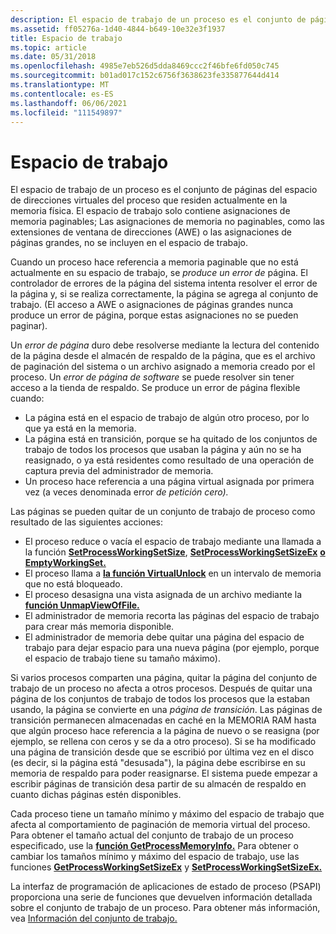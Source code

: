 ```yaml
---
description: El espacio de trabajo de un proceso es el conjunto de páginas del espacio de direcciones virtuales del proceso que residen actualmente en la memoria física.
ms.assetid: ff05276a-1d40-4844-b649-10e32e3f1937
title: Espacio de trabajo
ms.topic: article
ms.date: 05/31/2018
ms.openlocfilehash: 4985e7eb526d5dda8469ccc2f46bfe6fd050c745
ms.sourcegitcommit: b01ad017c152c6756f3638623fe335877644d414
ms.translationtype: MT
ms.contentlocale: es-ES
ms.lasthandoff: 06/06/2021
ms.locfileid: "111549897"
---
```

# <a name="working-set"></a>Espacio de trabajo

El espacio de trabajo de un proceso es el conjunto de páginas del espacio de direcciones virtuales del proceso que residen actualmente en la memoria física. El espacio de trabajo solo contiene asignaciones de memoria paginables; Las asignaciones de memoria no paginables, como las [](large-page-support.md) extensiones de ventana de direcciones [](address-windowing-extensions.md) (AWE) o las asignaciones de páginas grandes, no se incluyen en el espacio de trabajo.

Cuando un proceso hace referencia a memoria paginable que no está actualmente en su espacio de trabajo, se *produce un error de* página. El controlador de errores de la página del sistema intenta resolver el error de la página y, si se realiza correctamente, la página se agrega al conjunto de trabajo. (El acceso a AWE o asignaciones de páginas grandes nunca produce un error de página, porque estas asignaciones no se pueden paginar).

Un *error de página* duro debe resolverse mediante la lectura del contenido de la página desde el almacén de respaldo de la página, que es el archivo de paginación del sistema o un archivo asignado a memoria creado por el proceso.  Un *error de página de software* se puede resolver sin tener acceso a la tienda de respaldo. Se produce un error de página flexible cuando:

-   La página está en el espacio de trabajo de algún otro proceso, por lo que ya está en la memoria.
-   La página está en transición, porque se ha quitado de los conjuntos de trabajo de todos los procesos que usaban la página y aún no se ha reasignado, o ya está residentes como resultado de una operación de captura previa del administrador de memoria.
-   Un proceso hace referencia a una página virtual asignada por primera vez (a veces denominada error *de petición cero).*

Las páginas se pueden quitar de un conjunto de trabajo de proceso como resultado de las siguientes acciones:

-   El proceso reduce o vacía el espacio de trabajo mediante una llamada a la función [**SetProcessWorkingSetSize**](/windows/win32/api/memoryapi/nf-memoryapi-setprocessworkingsetsize), [**SetProcessWorkingSetSizeEx**](/windows/win32/api/memoryapi/nf-memoryapi-setprocessworkingsetsizeex) [**o EmptyWorkingSet.**](/windows/win32/api/psapi/nf-psapi-emptyworkingset)
-   El proceso llama a [**la función VirtualUnlock**](/windows/win32/api/memoryapi/nf-memoryapi-virtualunlock) en un intervalo de memoria que no está bloqueado.
-   El proceso desasigna una vista asignada de un archivo mediante la [**función UnmapViewOfFile.**](/windows/win32/api/memoryapi/nf-memoryapi-unmapviewoffile)
-   El administrador de memoria recorta las páginas del espacio de trabajo para crear más memoria disponible.
-   El administrador de memoria debe quitar una página del espacio de trabajo para dejar espacio para una nueva página (por ejemplo, porque el espacio de trabajo tiene su tamaño máximo).

Si varios procesos comparten una página, quitar la página del conjunto de trabajo de un proceso no afecta a otros procesos. Después de quitar una página de los conjuntos de trabajo de todos los procesos que la estaban usando, la página se convierte en una *página de transición*. Las páginas de transición permanecen almacenadas en caché en la MEMORIA RAM hasta que algún proceso hace referencia a la página de nuevo o se reasigna (por ejemplo, se rellena con ceros y se da a otro proceso). Si se ha modificado una página de transición desde que se escribió por última vez en el disco (es decir, si la página está "desusada"), la página debe escribirse en su memoria de respaldo para poder reasignarse. El sistema puede empezar a escribir páginas de transición desa partir de su almacén de respaldo en cuanto dichas páginas estén disponibles.

Cada proceso tiene un tamaño mínimo y máximo del espacio de trabajo que afecta al comportamiento de paginación de memoria virtual del proceso. Para obtener el tamaño actual del conjunto de trabajo de un proceso especificado, use la [**función GetProcessMemoryInfo.**](/windows/win32/api/psapi/nf-psapi-getprocessmemoryinfo) Para obtener o cambiar los tamaños mínimo y máximo del espacio de trabajo, use las funciones [**GetProcessWorkingSetSizeEx**](/windows/win32/api/memoryapi/nf-memoryapi-getprocessworkingsetsizeex) y [**SetProcessWorkingSetSizeEx.**](/windows/win32/api/memoryapi/nf-memoryapi-setprocessworkingsetsizeex)

La interfaz de programación de aplicaciones de estado de proceso (PSAPI) proporciona una serie de funciones que devuelven información detallada sobre el conjunto de trabajo de un proceso. Para obtener más información, vea [Información del conjunto de trabajo.](../psapi/working-set-information.md)

 

 
